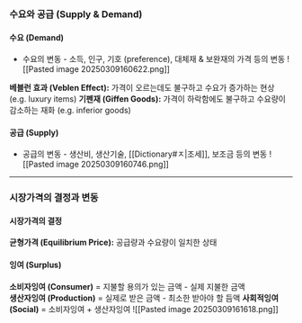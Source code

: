 ### 수요와 공급 (Supply & Demand)
#### **수요 (Demand)**
- 수요의 변동 - 소득, 인구, 기호 (preference), 대체재 & 보완재의 가격 등의 변동
![[Pasted image 20250309160622.png]]

**베블런 효과 (Veblen Effect):** 가격이 오르는데도 불구하고 수요가 증가하는 현상 (e.g. luxury items)
**기펜재 (Giffen Goods):** 가격이 하락함에도 불구하고 수요량이 감소하는 재화 (e.g. inferior goods)
#### **공급 (Supply)**
- 공급의 변동 - 생산비, 생산기술, [[Dictionary#ㅈ|조세]], 보조금 등의 변동
![[Pasted image 20250309160746.png]]
---
### 시장가격의 결정과 변동
#### 시장가격의 결정
**균형가격 (Equilibrium Price):** 공급량과 수요량이 일치한 상태
#### 잉여 (Surplus)
**소비자잉여 (Consumer)** = 지불할 용의가 있는 금액 - 실제 지불한 금액  
**생산자잉여 (Production)** = 실제로 받은 금액 - 최소한 받아야 할 듬액
**사회적잉여 (Social)** = 소비자잉여 + 생산자잉여
![[Pasted image 20250309161618.png]]